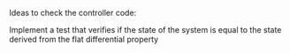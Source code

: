 Ideas to check the controller code:

Implement a test that verifies if the state of the system is equal to the state derived from the flat differential property
